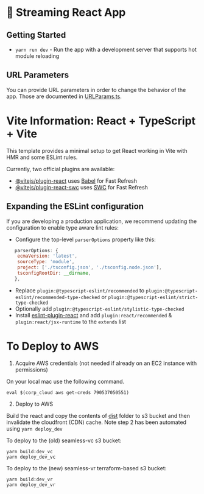 # 🚀 Streaming React App

## Getting Started

- `yarn run dev` - Run the app with a development server that supports hot module reloading

## URL Parameters

You can provide URL parameters in order to change the behavior of the app. Those are documented in [URLParams.ts](src/URLParams.ts).

# Vite Information: React + TypeScript + Vite

This template provides a minimal setup to get React working in Vite with HMR and some ESLint rules.

Currently, two official plugins are available:

- [@vitejs/plugin-react](https://github.com/vitejs/vite-plugin-react/blob/main/packages/plugin-react/README.md) uses [Babel](https://babeljs.io/) for Fast Refresh
- [@vitejs/plugin-react-swc](https://github.com/vitejs/vite-plugin-react-swc) uses [SWC](https://swc.rs/) for Fast Refresh

## Expanding the ESLint configuration

If you are developing a production application, we recommend updating the configuration to enable type aware lint rules:

- Configure the top-level `parserOptions` property like this:

```js
   parserOptions: {
    ecmaVersion: 'latest',
    sourceType: 'module',
    project: ['./tsconfig.json', './tsconfig.node.json'],
    tsconfigRootDir: __dirname,
   },
```

- Replace `plugin:@typescript-eslint/recommended` to `plugin:@typescript-eslint/recommended-type-checked` or `plugin:@typescript-eslint/strict-type-checked`
- Optionally add `plugin:@typescript-eslint/stylistic-type-checked`
- Install [eslint-plugin-react](https://github.com/jsx-eslint/eslint-plugin-react) and add `plugin:react/recommended` & `plugin:react/jsx-runtime` to the `extends` list

# To Deploy to AWS

1. Acquire AWS credentials (not needed if already on an EC2 instance with permissions)

On your local mac use the following command.

```
eval $(corp_cloud aws get-creds 790537050551)
```

2. Deploy to AWS

Build the react and copy the contents of [dist](dist) folder to s3 bucket and then invalidate the cloudfront (CDN) cache. Note step 2 has been automated using `yarn deploy_dev`

To deploy to the (old) seamless-vc s3 bucket:

```
yarn build:dev_vc
yarn deploy_dev_vc
```

To deploy to the (new) seamless-vr terraform-based s3 bucket:

```
yarn build:dev_vr
yarn deploy_dev_vr
```
